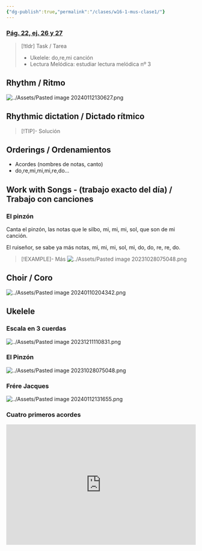 ```yaml
---
{"dg-publish":true,"permalink":"/clases/w16-1-mus-clase1/"}
---
```




<div class=slide>

### [Pág. 22, ej. 26 y 27](https://www.blinklearning.com/v/1700137415/theme_tmpux/launch.php?theme=tmpux#activity/4239474/65076214/420820866)

</div>
<div class=slide>

> [!tldr] Task / Tarea
> - Ukelele: do,re,mi canción
> - Lectura Melódica: estudiar lectura melódica nº 3

</div>
<div class=slide>

## Rhythm / Ritmo

![../Assets/Pasted image 20240112130627.png](/img/user/Assets/Pasted%20image%2020240112130627.png)

</div>
<div class=slide> 

## Rhythmic dictation / Dictado rítmico

> [!TIP]- Solución
> <div id="paper6"></div>
> <script> document.addEventListener("DOMContentLoaded", function() { window.ABCJS.renderAbc("paper6", `X: 1\nM: 4/4\nL: 1/4\nK: perc stafflines = -1\nA A z A | A z A2 | A2 A A | A A A2 |]`); }); </script>

</div>
<div class=slide>

## Orderings / Ordenamientos

- Acordes (nombres de notas, canto)
- do,re,mi,mi,mi,re,do...

</div>

<div class=slide>

## Work with Songs - (trabajo exacto del día) / Trabajo con canciones

### El pinzón

Canta el pinzón, las notas que le silbo,
mi, mi, mi, sol, que son de mi canción.

El ruiseñor, se sabe ya más notas,
mi, mi, mi, sol, mi, do, do, re, re, do.

>[!EXAMPLE]- Más
> ![../Assets/Pasted image 20231028075048.png](/img/user/Assets/Pasted%20image%2020231028075048.png)

</div>
<div class="slide">

## Choir / Coro

![../Assets/Pasted image 20240110204342.png](/img/user/Assets/Pasted%20image%2020240110204342.png)

</div>
<div class=slide>

## Ukelele

### Escala en 3 cuerdas

![../Assets/Pasted image 20231211110831.png](/img/user/Assets/Pasted%20image%2020231211110831.png)

</div>
<div class=slide>

### El Pinzón

![../Assets/Pasted image 20231028075048.png](/img/user/Assets/Pasted%20image%2020231028075048.png)

</div>
<div class="slide">

### Frére Jacques

![../Assets/Pasted image 20240112131655.png](/img/user/Assets/Pasted%20image%2020240112131655.png)

</div>
<div class="slide">

### Cuatro primeros acordes

<iframe src="https://www.soundslice.com/slices/dMwYc/embed-channelpost/" width="100%" height="320" frameBorder="0"></iframe>

</div>